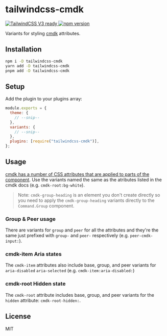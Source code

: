 # tailwindcss-cmdk

<p>
<a href="https://tailwindcss.com" target="_blank">
  <img alt="TailwindCSS V3 ready" src="https://img.shields.io/badge/tailwindcss-v3%20ready-0F172A?logo=tailwindcss&style=flat&labelColor=38bdf8&logoColor=ffffff" />
</a>
<a href="https://www.npmjs.com/package/tailwindcss-cmdk" target="_blank">
  <img alt="npm version" src="https://img.shields.io/npm/v/tailwindcss-cmdk.svg" />
</a>

</p>

Variants for styling [cmdk](https://github.com/pacocoursey/cmdk) attributes.

## Installation

```sh
npm i -D tailwindcss-cmdk
yarn add -D tailwindcss-cmdk
pnpm add -D tailwindcss-cmdk
```

## Setup

Add the plugin to your plugins array:

```js
module.exports = {
  theme: {
    // --snip--
  },
  variants: {
    // --snip--
  },
  plugins: [require("tailwindcss-cmdk")],
};
```

## Usage

[cmdk has a number of CSS attributes that are applied to parts of the component](https://github.com/pacocoursey/cmdk#parts-and-styling). Use the variants named the same as the atributes listed in the cmdk docs (e.g. `cmdk-root:bg-white`).

> Note: `cmdk-group-heading` is an element you don't create directly so you need to apply the `cmdk-group-heading` variants directly to the `Command.Group` component.

### Group & Peer usage

There are variants for `group` and `peer` for all the attributes and they're the same just prefixed with `group-` and `peer-` respectively (e.g. `peer-cmdk-input:`).

### cmdk-item Aria states

The `cmdk-item` attributes also include base, group, and peer variants for `aria-disabled` `aria-selected` (e.g. `cmdk-item:aria-disabled:`)

### cmdk-root Hidden state

The `cmdk-root` attribute includes base, group, and peer variants for the `hidden` attribute: `cmdk-root-hidden:`.

## License

MIT
